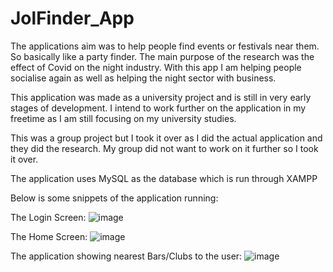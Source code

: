 # JolFinder_App

The applications aim was to help people find events or festivals near them. So basically like a party finder.
The main purpose of the research was the effect of Covid on the night industry. With this app I am helping people socialise again as well as helping the night sector with business.

This application was made as a university project and is still in very early stages of development.
I intend to work further on the application in my freetime as I am still focusing on my university studies.

This was a group project but I took it over as I did the actual application and they did the research. My group did not want to work on it further so I took it over.

The application uses MySQL as the database which is run through XAMPP

Below is some snippets of the application running:

The Login Screen:
![image](https://user-images.githubusercontent.com/73423789/205262624-ee39fc63-ae6a-4f13-a7c6-64b923d080bd.png)

The Home Screen:
![image](https://user-images.githubusercontent.com/73423789/205262838-50dc1350-d2a3-4060-b861-993b302f0047.png)

The application showing nearest Bars/Clubs to the user:
![image](https://user-images.githubusercontent.com/73423789/205262997-fc41241a-ba9a-4c8f-8208-d2c5936ca4f6.png)





